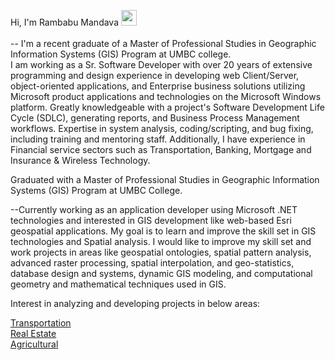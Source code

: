 Hi, I'm Rambabu Mandava <img src="https://media.giphy.com/media/hvRJCLFzcasrR4ia7z/giphy.gif" width="25px">
<br>
<br>
-- I'm a recent graduate of a Master of Professional Studies in Geographic Information Systems (GIS) Program at UMBC college.
<br>
I am working as a Sr. Software Developer with over 20 years of extensive programming and design experience in developing web Client/Server, object-oriented applications, and Enterprise business solutions utilizing Microsoft product applications and technologies on the Microsoft Windows platform. Greatly knowledgeable with a project's Software Development Life Cycle (SDLC), generating reports, and Business Process Management workflows. Expertise in system analysis, coding/scripting, and bug fixing, including training and mentoring staff. Additionally, I have experience in Financial service sectors such as Transportation, Banking, Mortgage and Insurance & Wireless Technology.

Graduated with a Master of Professional Studies in Geographic Information Systems (GIS) Program at UMBC College.

--Currently working as an application developer using Microsoft .NET technologies and interested in GIS development like web-based Esri geospatial applications. My goal is to learn and improve the skill set in GIS technologies and Spatial analysis. I would like to improve my skill set and work projects in areas like geospatial ontologies, spatial pattern analysis, advanced raster processing, spatial interpolation, and geo-statistics, database design and systems, dynamic GIS modeling, and computational geometry and mathematical techniques used in GIS.

Interest in analyzing and developing projects in below areas:

[Transportation](https://opendata.maryland.gov/browse?category=transportation)<br>
[Real Estate](https://opendata.maryland.gov/browse?q=real%20estate&sortBy=relevance)<br>
[Agricultural](https://opendata.maryland.gov/browse?category=agriculture)<br> 


